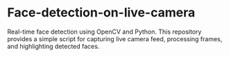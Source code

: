 # Face-detection-on-live-camera
Real-time face detection using OpenCV and Python. This repository provides a simple script for capturing live camera feed, processing frames, and highlighting detected faces. 
